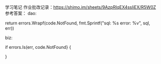 学习笔记
作业批改记录：https://shimo.im/sheets/9AzpRIqEX4ssliEX/R5W0Z
参考答案：
dao:

 return errors.Wrapf(code.NotFound, fmt.Sprintf("sql: %s error: %v", sql, err))


biz:

if errors.Is(err, code.NotFound} {

}

